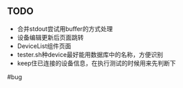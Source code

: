 ## TODO
- 合并stdout尝试用buffer的方式处理
- 设备编辑更新后页面跳转
- DeviceList组件页面
- tester.sh种device最好能用数据库中的名称，方便识别
- keep住已连接的设备信息，在执行测试的时候用来先判断下

#bug

